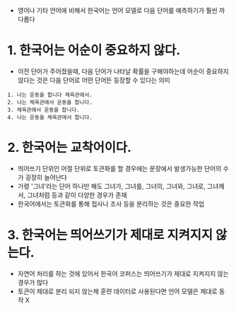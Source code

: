 - 영어나 기타 언어에 비해서 한국어는 언어 모델로 다음 단어를 예측하기가 훨씬 까다롭다
# 1. 한국어는 어순이 중요하지 않다.
- 이전 단어가 주어졌을때, 다음 단어가 나타날 확률을 구해야하는데 어순이 중요하지 않다는 것은 다음 단어로 어떤 단어든 등장할 수 있다는 의미
```
1. 나는 운동을 합니다 체육관에서.  
2. 나는 체육관에서 운동을 합니다.  
3. 체육관에서 운동을 합니다.  
4. 나는 운동을 체육관에서 합니다.
```
# 2. 한국어는 교착어이다.
- 띄어쓰기 단위인 어절 단위로 토큰화를 할 경우에는 문장에서 발생가능한 단어의 수가 굉장히 늘어난다
- 가령 '그녀'라는 단어 하나만 해도 그녀가, 그녀를, 그녀의, 그녀와, 그녀로, 그녀께서, 그녀처럼 등과 같이 다양한 경우가 존재
- 한국어에서는 토큰화를 통해 접사나 조사 등을 분리하는 것은 중요한 작업
# 3. 한국어는 띄어쓰기가 제대로 지켜지지 않는다.
- 자연어 처리를 하는 것에 있어서 한국어 코퍼스는 띄어쓰기가 제대로 지켜지지 않는 경우가 많다
- 토큰이 제대로 분리 되지 않는채 훈련 데이터로 사용된다면 언어 모델은 제대로 동작 X